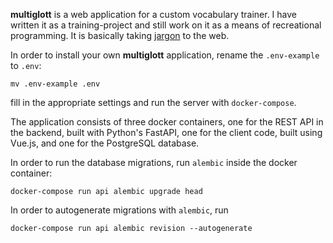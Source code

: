 __multiglott__ is a web application for a custom vocabulary trainer. I have written it as a training-project and still work on it as a means of recreational programming. It is basically taking [jargon](https://github.com/jonathan-scholbach/jargon) to the web.

In order to install your own __multiglott__ application, rename the `.env-example` to `.env`:

    mv .env-example .env

fill in the appropriate settings and run the server with `docker-compose`.


The application consists of three docker containers, one for the REST API in the backend, built with Python's FastAPI, one for the client code, built using Vue.js, and one for the PostgreSQL database.


In order to run the database migrations, run `alembic` inside the docker container:

    docker-compose run api alembic upgrade head


In order to autogenerate migrations with `alembic`, run

    docker-compose run api alembic revision --autogenerate